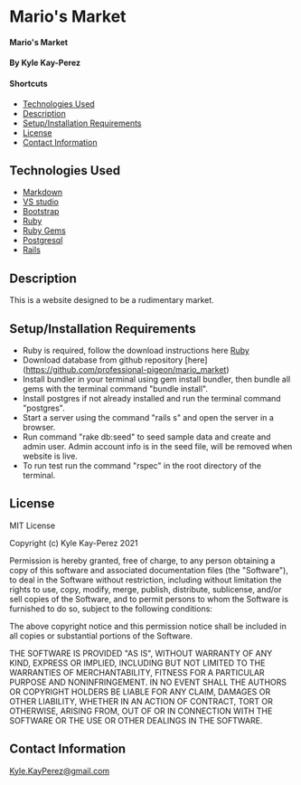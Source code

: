 # Mario's Market 

#### Mario's Market

#### By Kyle Kay-Perez

#### Shortcuts
- [Technologies Used](#technologies-used)
- [Description](#description)
- [Setup/Installation Requirements](#setup/installation-requirements)
- [License](#license)
- [Contact Information](#contact-information)

## Technologies Used

* [Markdown](https://www.markdownguide.org/)
* [VS studio](https://code.visualstudio.com/)
* [Bootstrap](https://getbootstrap.com/)
* [Ruby](https://www.ruby-lang.org/en/)
* [Ruby Gems](https://rubygems.org/)
* [Postgresql](https://www.postgresql.org/)
* [Rails](https://rubyonrails.org/)

## Description

This is a website designed to be a rudimentary market.

## Setup/Installation Requirements

* Ruby is required, follow the download instructions here [Ruby](https://www.ruby-lang.org/en/)
* Download database from github repository [here] (https://github.com/professional-pigeon/mario_market)
* Install bundler in your terminal using gem install bundler, then bundle all gems with the terminal command "bundle install".
* Install postgres if not already installed and run the terminal command "postgres".
* Start a server using the command "rails s" and open the server in a browser.
* Run command "rake db:seed" to seed sample data and create and admin user. Admin account info is in the seed file, will be removed when website is live.
* To run test run the command "rspec" in the root directory of the terminal.
## License

MIT License

Copyright (c) Kyle Kay-Perez 2021

Permission is hereby granted, free of charge, to any person obtaining a copy of this software and associated documentation files (the "Software"), to deal in the Software without restriction, including without limitation the rights to use, copy, modify, merge, publish, distribute, sublicense, and/or sell copies of the Software, and to permit persons to whom the Software is furnished to do so, subject to the following conditions:

The above copyright notice and this permission notice shall be included in all copies or substantial portions of the Software.

THE SOFTWARE IS PROVIDED "AS IS", WITHOUT WARRANTY OF ANY KIND, EXPRESS OR IMPLIED, INCLUDING BUT NOT LIMITED TO THE WARRANTIES OF MERCHANTABILITY, FITNESS FOR A PARTICULAR PURPOSE AND NONINFRINGEMENT. IN NO EVENT SHALL THE AUTHORS OR COPYRIGHT HOLDERS BE LIABLE FOR ANY CLAIM, DAMAGES OR OTHER LIABILITY, WHETHER IN AN ACTION OF CONTRACT, TORT OR OTHERWISE, ARISING FROM, OUT OF OR IN CONNECTION WITH THE SOFTWARE OR THE USE OR OTHER DEALINGS IN THE SOFTWARE.

## Contact Information

Kyle.KayPerez@gmail.com